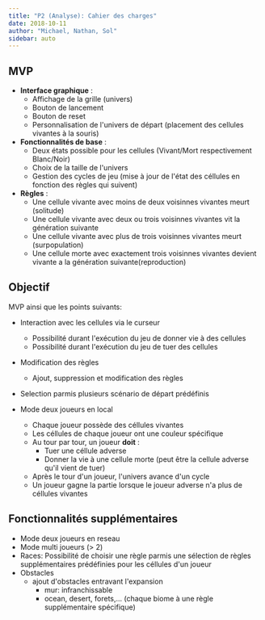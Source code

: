```yaml
---
title: "P2 (Analyse): Cahier des charges"
date: 2018-10-11
author: "Michael, Nathan, Sol"
sidebar: auto
---
```


## MVP
* **Interface graphique** :
    * Affichage de la grille (univers)
    * Bouton de lancement
    * Bouton de reset
    * Personnalisation de l'univers de départ (placement des cellules vivantes à la souris)
* **Fonctionnalités de base** :
    * Deux états possible pour les cellules (Vivant/Mort respectivement Blanc/Noir)
    * Choix de la taille de l'univers
    * Gestion des cycles de jeu (mise à jour de l'état des céllules en fonction des règles qui suivent)
* **Règles** :
    * Une cellule vivante avec moins de deux voisinnes vivantes meurt (solitude)
    * Une cellule vivante avec deux ou trois voisinnes vivantes vit la génération suivante
    * Une cellule vivante avec plus de trois voisinnes vivantes meurt (surpopulation)
    * Une cellule morte avec exactement trois voisinnes vivantes devient vivante a la génération suivante(reproduction)


## Objectif
MVP ainsi que les points suivants:

* Interaction avec les cellules via le curseur
    * Possibilité durant l'exécution du jeu de donner vie à des cellules
    * Possibilité durant l'exécution du jeu de tuer des cellules

* Modification des règles
    * Ajout, suppression et modification des règles

* Selection parmis plusieurs scénario de départ prédéfinis

* Mode deux joueurs en local
    * Chaque joueur possède des céllules vivantes
    * Les céllules de chaque joueur ont une couleur spécifique
    * Au tour par tour, un joueur **doit** :
        * Tuer une céllule adverse
        * Donner la vie à une cellule morte (peut être la cellule adverse qu'il vient de tuer)
    * Après le tour d'un joueur, l'univers avance d'un cycle
    * Un joueur gagne la partie lorsque le joueur adverse n'a plus de céllules vivantes

## Fonctionnalités supplémentaires
* Mode deux joueurs en reseau
* Mode multi joueurs (> 2)
* Races: Possibilité de choisir une règle parmis une sélection de règles supplémentaires prédéfinies pour les céllules d'un joueur
* Obstacles
    * ajout d'obstacles entravant l'expansion 
        * mur: infranchissable
        * ocean, desert, forets,... (chaque biome à une règle supplémentaire spécifique)

